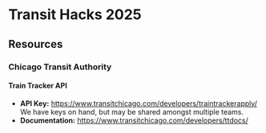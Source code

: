 # Transit Hacks 2025

## Resources
### Chicago Transit Authority 
#### Train Tracker API
- **API Key:** https://www.transitchicago.com/developers/traintrackerapply/
  We have keys on hand, but may be shared amongst multiple teams.
- **Documentation:** https://www.transitchicago.com/developers/ttdocs/
